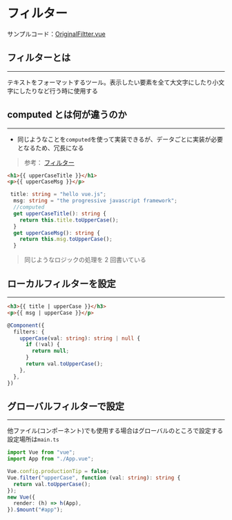 # フィルター

サンプルコード：[OriginalFiltter.vue](../Vue.js_Sample_Code/sample-app/src/components/OriginalFiltter.vue)

## フィルターとは

---

テキストをフォーマットするツール。表示したい要素を全て大文字にしたり小文字にしたりなど行う時に使用する

## computed とは何が違うのか

---

- 同じようなことを`computed`を使って実装できるが、データごとに実装が必要となるため、冗長になる

> 参考： [フィルター](https://v2.ja.vuejs.org/v2/guide/filters.html)

```html
<h1>{{ upperCaseTitle }}</h1>
<p>{{ upperCaseMsg }}</p>
```

```typescript
 title: string = "hello vue.js";
  msg: string = "the progressive javascript framework";
  //computed
  get upperCaseTitle(): string {
    return this.title.toUpperCase();
  }
  get upperCaseMsg(): string {
    return this.msg.toUpperCase();
  }
```

> 同じようなロジックの処理を 2 回書いている

<div style="page-break-before:always"></div>

## ローカルフィルターを設定

---

```html
<h3>{{ title | upperCase }}</h3>
<p>{{ msg | upperCase }}</p>
```

```typescript
@Component({
  filters: {
    upperCase(val: string): string | null {
      if (!val) {
        return null;
      }
      return val.toUpperCase();
    },
  },
})
```

## グローバルフィルターで設定

---

他ファイル(コンポーネント)でも使用する場合はグローバルのところで設定する
設定場所は`main.ts`

```typescript
import Vue from "vue";
import App from "./App.vue";

Vue.config.productionTip = false;
Vue.filter("upperCase", function (val: string): string {
  return val.toUpperCase();
});
new Vue({
  render: (h) => h(App),
}).$mount("#app");
```
